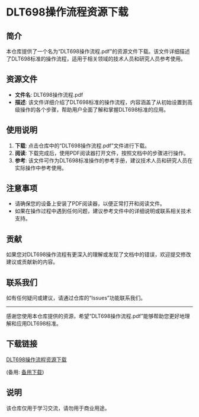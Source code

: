 # DLT698操作流程资源下载

## 简介

本仓库提供了一个名为“DLT698操作流程.pdf”的资源文件下载。该文件详细描述了DLT698标准的操作流程，适用于相关领域的技术人员和研究人员参考使用。

## 资源文件

- **文件名**: DLT698操作流程.pdf
- **描述**: 该文件详细介绍了DLT698标准的操作流程，内容涵盖了从初始设置到高级操作的各个步骤，帮助用户全面了解和掌握DLT698标准的应用。

## 使用说明

1. **下载**: 点击仓库中的“DLT698操作流程.pdf”文件进行下载。
2. **阅读**: 下载完成后，使用PDF阅读器打开文件，按照文档中的步骤进行操作。
3. **参考**: 该文件可作为DLT698标准操作的参考手册，建议技术人员和研究人员在实际操作中参考使用。

## 注意事项

- 请确保您的设备上安装了PDF阅读器，以便正常打开和阅读文件。
- 如果在操作过程中遇到任何问题，建议参考文件中的详细说明或联系相关技术支持。

## 贡献

如果您对DLT698操作流程有更深入的理解或发现了文档中的错误，欢迎提交修改建议或贡献新的内容。

## 联系我们

如有任何疑问或建议，请通过仓库的“Issues”功能联系我们。

---

感谢您使用本仓库提供的资源，希望“DLT698操作流程.pdf”能够帮助您更好地理解和应用DLT698标准。

## 下载链接
[DLT698操作流程资源下载](https://pan.quark.cn/s/4299730382af) 

(备用: [备用下载](https://pan.baidu.com/s/1VPQpnKEWAXvkQpD4xfuysg?pwd=1234))

## 说明

该仓库仅用于学习交流，请勿用于商业用途。
